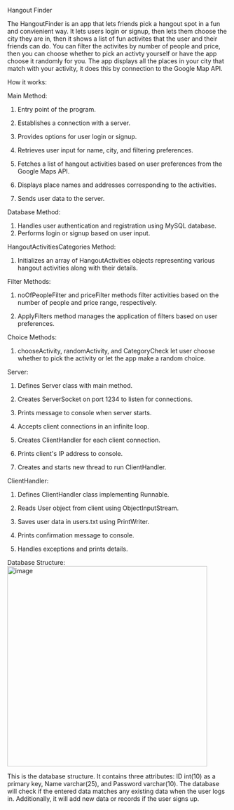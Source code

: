 Hangout Finder

The HangoutFinder is an app that lets friends pick a hangout spot in a fun and convienient way. It lets users login or signup, then lets them choose the city they are in, then it shows a list of fun activites that the user and their friends can do. You can filter the activites by number of people and price, then you can choose whether to pick an activty yourself or have the app choose it randomly for you. The app displays all the places in your city that match with your activity, it does this by connection to the Google Map API.

How it works:

Main Method:

1) Entry point of the program.
   
3) Establishes a connection with a server.
   
5) Provides options for user login or signup.
   
7) Retrieves user input for name, city, and filtering preferences.
   
9) Fetches a list of hangout activities based on user preferences from the Google Maps API.
    
11) Displays place names and addresses corresponding to the activities.
    
13) Sends user data to the server.

Database Method:

1) Handles user authentication and registration using MySQL database.
2) Performs login or signup based on user input.

HangoutActivitiesCategories Method:

1) Initializes an array of HangoutActivities objects representing various hangout activities along with their details.

Filter Methods:

1) noOfPeopleFilter and priceFilter methods filter activities based on the number of people and price range, respectively.
   
2) ApplyFilters method manages the application of filters based on user preferences.
 
Choice Methods:
1) chooseActivity, randomActivity, and CategoryCheck let user choose whether to pick the activity or let the app make a random choice.

Server: 

1) Defines Server class with main method.

2) Creates ServerSocket on port 1234 to listen for connections.

3) Prints message to console when server starts.

4) Accepts client connections in an infinite loop.
 
5) Creates ClientHandler for each client connection.
 
6) Prints client's IP address to console.
 
7) Creates and starts new thread to run ClientHandler.


ClientHandler:

1) Defines ClientHandler class implementing Runnable.

2) Reads User object from client using ObjectInputStream.

3) Saves user data in users.txt using PrintWriter.

4) Prints confirmation message to console.

5) Handles exceptions and prints details.


Database Structure:
<img width="456" alt="image" src="https://github.com/user-attachments/assets/f695de38-0649-442d-b70e-2f612790757e" />

This is the database structure. It contains three attributes: ID int(10) as a primary key, Name varchar(25), and Password varchar(10). The database will check if the entered data matches any existing data when the user logs in. Additionally, it will add new data or records if the user signs up.



